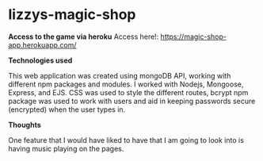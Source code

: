 # lizzys-magic-shop

**Access to the game via heroku** Access here!: https://magic-shop-app.herokuapp.com/



**Technologies used**

This web application was created using mongoDB API, working with different npm packages and modules. I worked with Nodejs, Mongoose, Express, and EJS. CSS was used to style the different routes, bcrypt npm package was used to work with users and aid in keeping passwords secure (encrypted) when the user types in. 

**Thoughts**

One feature that I would have liked to have that I am going to look into is having music playing on the pages.